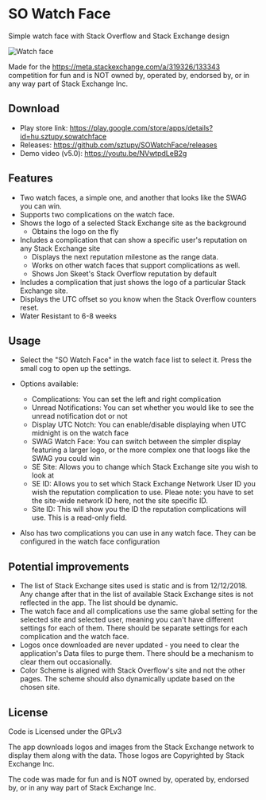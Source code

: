 # SO Watch Face

Simple watch face with Stack Overflow and Stack Exchange design

![Watch face](https://i.stack.imgur.com/WWPoE.jpg)

Made for the https://meta.stackexchange.com/a/319326/133343 competition
for fun and is NOT owned by, operated by, endorsed by, or in any way part of Stack Exchange Inc.

## Download

- Play store link: https://play.google.com/store/apps/details?id=hu.sztupy.sowatchface
- Releases: https://github.com/sztupy/SOWatchFace/releases
- Demo video (v5.0): https://youtu.be/NVwtpdLeB2g

## Features

- Two watch faces, a simple one, and another that looks like the SWAG you can win.
- Supports two complications on the watch face.
- Shows the logo of a selected Stack Exchange site as the background
  - Obtains the logo on the fly
- Includes a complication that can show a specific user's reputation on any Stack Exchange site
  - Displays the next reputation milestone as the range data.
  - Works on other watch faces that support complications as well.
  - Shows Jon Skeet's Stack Overflow reputation by default
- Includes a complication that just shows the logo of a particular Stack Exchange site.
- Displays the UTC offset so you know when the Stack Overflow counters reset.
- Water Resistant to 6-8 weeks

## Usage

- Select the "SO Watch Face" in the watch face list to select it. Press the small cog to open up the settings.
- Options available:

  - Complications: You can set the left and right complication
  - Unread Notifications: You can set whether you would like to see the unread notification dot or not
  - Display UTC Notch: You can enable/disable displaying when UTC midnight is on the watch face
  - SWAG Watch Face: You can switch between the simpler display featuring a larger logo, or the more complex one that loogs like the SWAG you could win
  - SE Site: Allows you to change which Stack Exchange site you wish to look at
  - SE ID: Allows you to set which Stack Exchange Network User ID you wish the reputation complication to use. Pleae note: you have to set the site-wide network ID here, not the site specific ID.
  - Site ID: This will show you the ID the reputation complications will use. This is a read-only field.

- Also has two complications you can use in any watch face. They can be configured in the watch face configuration

## Potential improvements

- The list of Stack Exchange sites used is static and is from 12/12/2018. Any change
  after that in the list of available Stack Exchange sites is not reflected in the app.
  The list should be dynamic.
- The watch face and all complications use the same global setting for the selected site
  and selected user, meaning you can't have different settings for each of them. There
  should be separate settings for each complication and the watch face.
- Logos once downloaded are never updated - you need to clear the application's Data files
  to purge them. There should be a mechanism to clear them out occasionally.
- Color Scheme is aligned with Stack Overflow's site and not the other pages. The scheme should
  also dynamically update based on the chosen site.  

## License

Code is Licensed under the GPLv3

The app downloads logos and images from the Stack Exchange network to display them along with the data. 
Those logos are Copyrighted by Stack Exchange Inc.

The code was made for fun and is NOT owned by, operated by, endorsed by, or in any way part of Stack Exchange Inc.
